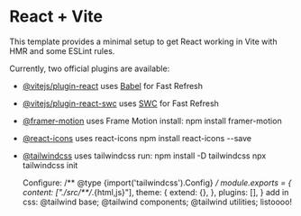 # React + Vite

This template provides a minimal setup to get React working in Vite with HMR and some ESLint rules.

Currently, two official plugins are available:

- [@vitejs/plugin-react](https://github.com/vitejs/vite-plugin-react/blob/main/packages/plugin-react/README.md) uses [Babel](https://babeljs.io/) for Fast Refresh
- [@vitejs/plugin-react-swc](https://github.com/vitejs/vite-plugin-react-swc) uses [SWC](https://swc.rs/) for Fast Refresh
- [@framer-motion](https://www.framer.com/motion/) uses Frame Motion
    install: npm install framer-motion
- [@react-icons](https://www.npmjs.com/package/react-icons) uses react-icons
    npm install react-icons --save
- [@tailwindcss](https://tailwindcss.com/) uses tailwindcss
    run:
    npm install -D tailwindcss
    npx tailwindcss init

    Configure:
    /** @type {import('tailwindcss').Config} */
    module.exports = {
        content: ["./src/**/*.{html,js}"],
        theme: {
            extend: {},
        },
        plugins: [],
    }
    add in css:
    @tailwind base;
    @tailwind components;
    @tailwind utilities;
    listoooo!



